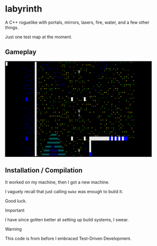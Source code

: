 # labyrinth
A C++ roguelike with portals, mirrors, lasers, fire, water, and a few other things.

Just one test map at the moment.

## Gameplay

![Gameplay](media/portalloop.gif)

## Installation / Compilation

It worked on my machine, then I got a new machine.

I vaguely recall that just calling `make` was enough to build it.

Good luck.

> [!IMPORTANT]
> I have since gotten better at setting up build systems, I swear.

> [!WARNING]
> This code is from before I embraced Test-Driven Development.
